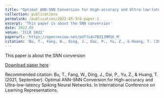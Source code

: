 ```yaml
---
title: "Optimal ANN-SNN Conversion for High-accuracy and Ultra-low-latency Spiking Neural Networks"
collection: publications
permalink: /publication/2022-05-3rd-paper-1
excerpt: 'This paper is about the SNN conversion'
date: 2022.05
venue: 'ICLR 2022'
paperurl: 'https://openreview.net/pdf?id=7B3IJMM1k_M'
citation: 'Bu, T., Fang, W., Ding, J., Dai, P., Yu, Z., & Huang, T. (2021, September). Optimal ANN-SNN Conversion for High-accuracy and Ultra-low-latency Spiking Neural Networks. In International Conference on Learning Representations.'
---
```

This paper is about the SNN conversion

[Download paper here](https://openreview.net/pdf?id=7B3IJMM1k_M)

Recommended citation: Bu, T., Fang, W., Ding, J., Dai, P., Yu, Z., & Huang, T. (2021, September). Optimal ANN-SNN Conversion for High-accuracy and Ultra-low-latency Spiking Neural Networks. In International Conference on Learning Representations.
